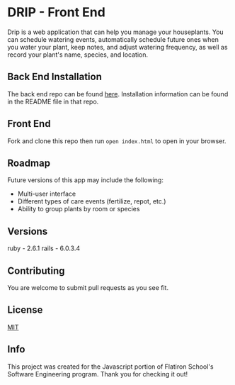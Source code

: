 # DRIP - Front End

Drip is a web application that can help you manage your houseplants. You can schedule watering events, automatically schedule future ones when you water your plant, keep notes, and adjust watering frequency, as well as record your plant's name, species, and location.

## Back End Installation

The back end repo can be found [here](https://github.com/patrick-rush/rails-js-drip-backend). Installation information can be found in the README file in that repo.

## Front End

Fork and clone this repo then run `open index.html` to open in your browser.

## Roadmap

Future versions of this app may include the following:

* Multi-user interface
* Different types of care events (fertilize, repot, etc.)
* Ability to group plants by room or species

## Versions

ruby - 2.6.1
rails - 6.0.3.4

## Contributing

You are welcome to submit pull requests as you see fit.

## License

[MIT](https://choosealicense.com/licenses/mit/)

## Info

This project was created for the Javascript portion of Flatiron School's Software Engineering program. Thank you for checking it out! 